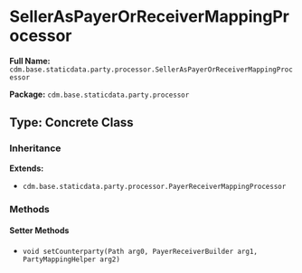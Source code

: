 # SellerAsPayerOrReceiverMappingProcessor

**Full Name:** `cdm.base.staticdata.party.processor.SellerAsPayerOrReceiverMappingProcessor`

**Package:** `cdm.base.staticdata.party.processor`

## Type: Concrete Class

### Inheritance

**Extends:**
- `cdm.base.staticdata.party.processor.PayerReceiverMappingProcessor`

### Methods

#### Setter Methods

- `void setCounterparty(Path arg0, PayerReceiverBuilder arg1, PartyMappingHelper arg2)`

